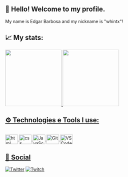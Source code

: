 ## 👋 Hello! Welcome to my profile.
My name is Edgar Barbosa and my nickname is "whintx"!



## 📈 My stats:
<div>
<a href="https://github.com/whintx">
<img height="180em" src="https://github-readme-stats.vercel.app/api?username=whintx&show_icons=true&theme=dracula&include_all_commits=true&count_private=true"/>
<img height="180em" src="https://github-readme-stats.vercel.app/api/top-langs/?username=whintx&layout=compact&langs_count=7&theme=dracula"/>
</div>

## ⚙ Technologies e Tools I use:

<div style="display: inline_block"><br>
 <img align="center" alt="html" height="30" width="40" src="https://cdn.jsdelivr.net/gh/devicons/devicon/icons/html5/html5-original.svg"> 
 <img align="center" alt="css" height="30" width="40" src="https://cdn.jsdelivr.net/gh/devicons/devicon/icons/css3/css3-original.svg"> 
 <img align="center" alt="JavaScript" height="30" width="40" src="https://cdn.jsdelivr.net/gh/devicons/devicon/icons/javascript/javascript-original.svg"> 
 <img align="center" alt="Git" height="30" width="40" src="https://cdn.jsdelivr.net/gh/devicons/devicon/icons/git/git-original.svg">
 <img align="center" alt="VSCode" height="30" width="40" src="https://cdn.jsdelivr.net/gh/devicons/devicon/icons/vscode/vscode-original.svg"> 
</div>

## 🐉 Social

[![Twitter](https://img.shields.io/badge/Twitter-1DA1F2?style=for-the-badge&logo=twitter&logoColor=white)](https://twitter.com/edgaarbarbosa)
[![Twitch](https://img.shields.io/badge/Twitch-9146FF?style=for-the-badge&logo=twitch&logoColor=white)](https://www.twitch.tv/tedzn_)
